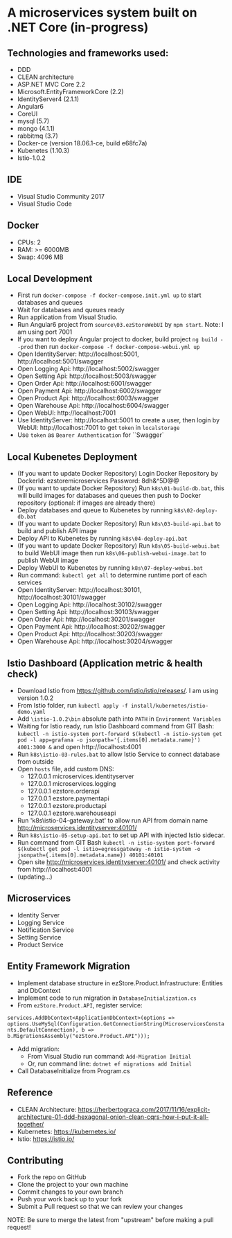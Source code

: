 # A microservices system built on .NET Core (in-progress)

## Technologies and frameworks used:
- DDD
- CLEAN architecture
- ASP.NET MVC Core 2.2
- Microsoft.EntityFrameworkCore (2.2)
- IdentityServer4 (2.1.1)
- Angular6
- CoreUI
- mysql (5.7)
- mongo (4.1.1)
- rabbitmq (3.7)
- Docker-ce (version 18.06.1-ce, build e68fc7a)
- Kubenetes (1.10.3)
- Istio-1.0.2

## IDE
- Visual Studio Community 2017
- Visual Studio Code

## Docker
- CPUs: 2
- RAM: >= 6000MB
- Swap: 4096 MB

## Local Development
- First run `docker-compose -f docker-compose.init.yml up` to start databases and queues
- Wait for databases and queues ready
- Run application from Visual Studio.
- Run Angular6 project from `source\03.ezStoreWebUI` by `npm start`. Note: I am using port 7001
- If you want to deploy Angular project to docker, build project `ng build --prod` then run `docker-compose -f docker-compose-webui.yml up`
- Open IdentityServer: http://localhost:5001, http://localhost:5001/swagger
- Open Logging Api: http://localhost:5002/swagger
- Open Setting Api: http://localhost:5003/swagger
- Open Order Api: http://localhost:6001/swagger
- Open Payment Api: http://localhost:6002/swagger
- Open Product Api: http://localhost:6003/swagger
- Open Warehouse Api: http://localhost:6004/swagger
- Open WebUI: http://localhost:7001
- Use IdentityServer: http://localhost:5001 to create a user, then login by WebUI: http://localhost:7001 to get `token` in `localstorage`
- Use `token` as `Bearer Authentication` for ``Swagger`

## Local Kubenetes Deployment 
- (If you want to update Docker Repository) Login Docker Repository by DockerId: ezstoremicroservices   Password: 8dh&^5D@@
- (If you want to update Docker Repository) Run `k8s\01-build-db.bat`, this will build images for databases and queues then push to Docker repository (optional: if images are already there)
- Deploy databases and queue to Kubenetes by running `k8s\02-deploy-db.bat`
- (If you want to update Docker Repository) Run `k8s\03-build-api.bat` to build and publish API image
- Deploy API to Kubenetes by running `k8s\04-deploy-api.bat`
- (If you want to update Docker Repository) Run `k8s\05-build-webui.bat` to build WebUI image then run `k8s\06-publish-webui-image.bat` to publish WebUI image
- Deploy WebUI to Kubenetes by running `k8s\07-deploy-webui.bat`
- Run command: `kubectl get all` to determine runtime port of each services
- Open IdentityServer: http://localhost:30101, http://localhost:30101/swagger
- Open Logging Api: http://localhost:30102/swagger
- Open Setting Api: http://localhost:30103/swagger
- Open Order Api: http://localhost:30201/swagger
- Open Payment Api: http://localhost:30202/swagger
- Open Product Api: http://localhost:30203/swagger
- Open Warehouse Api: http://localhost:30204/swagger

## Istio Dashboard (Application metric & health check)
- Download Istio from https://github.com/istio/istio/releases/. I am using version 1.0.2
- From Istio folder, run `kubectl apply -f install/kubernetes/istio-demo.yaml`
- Add `\istio-1.0.2\bin` absolute path into `PATH` in `Environment Variables`
- Waiting for Istio ready, run Istio Dashboard command from GIT Bash: `kubectl -n istio-system port-forward $(kubectl -n istio-system get pod -l app=grafana -o jsonpath='{.items[0].metadata.name}') 4001:3000 &` and open http://localhost:4001
- Run `k8s\istio-03-rules.bat` to allow Istio Service to connect database from outside 
- Open `hosts` file, add custom DNS:
  - 127.0.0.1 microservices.identityserver 
  - 127.0.0.1 microservices.logging
  - 127.0.0.1 ezstore.orderapi
  - 127.0.0.1 ezstore.paymentapi
  - 127.0.0.1 ezstore.productapi
  - 127.0.0.1 ezstore.warehouseapi
- Run 'k8s\istio-04-gateway.bat' to allow run API from domain name http://microservices.identityserver:40101/
- Run `k8s\istio-05-setup-api.bat` to set up API with injected Istio sidecar.
- Run command from GIT Bash `kubectl -n istio-system port-forward $(kubectl get pod -l istio=egressgateway -n istio-system -o jsonpath={.items[0].metadata.name}) 40101:40101`
- Open site http://microservices.identityserver:40101/ and check activity from http://localhost:4001 
- (updating...)

## Microservices
- Identity Server
- Logging Service
- Notification Service
- Setting Service
- Product Service

## Entity Framework Migration
- Implement database structure in ezStore.Product.Infrastructure: Entities and DbContext
- Implement code to run migration in `DatabaseInitialization.cs`
- From `ezStore.Product.API`, register service:

`services.AddDbContext<ApplicationDbContext>(options => 
                options.UseMySql(Configuration.GetConnectionString(MicroservicesConstants.DefaultConnection), b => b.MigrationsAssembly("ezStore.Product.API")));`
- Add migration:
    - From Visual Studio run command: `Add-Migration Initial`
    - Or, run command line: `dotnet ef migrations add Initial`
- Call DatabaseInitialize from Program.cs

## Reference
- CLEAN Architecture: https://herbertograca.com/2017/11/16/explicit-architecture-01-ddd-hexagonal-onion-clean-cqrs-how-i-put-it-all-together/
- Kubernetes: https://kubernetes.io/
- Istio: https://istio.io/
## Contributing
- Fork the repo on GitHub
- Clone the project to your own machine
- Commit changes to your own branch
- Push your work back up to your fork
- Submit a Pull request so that we can review your changes

NOTE: Be sure to merge the latest from "upstream" before making a pull request!
